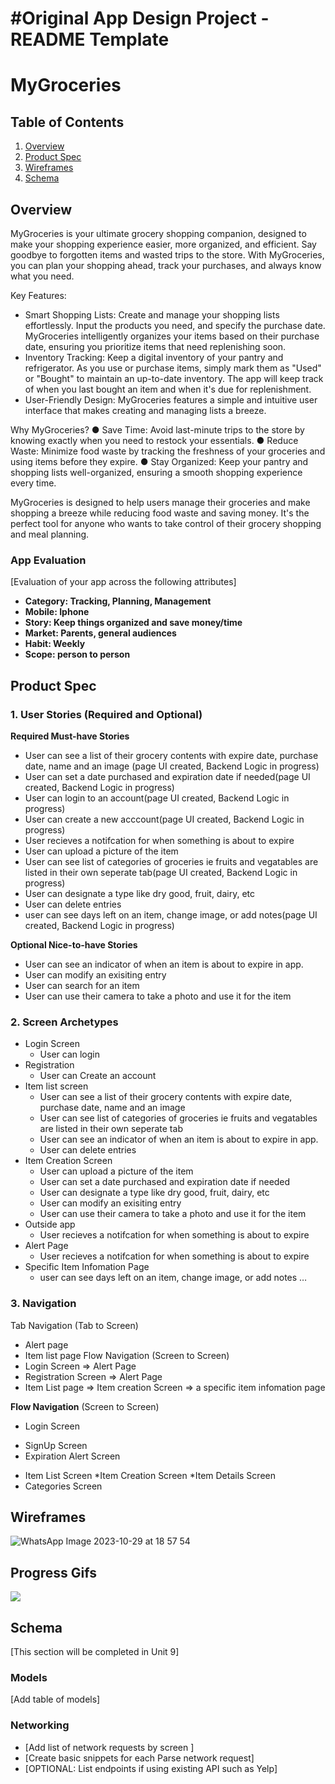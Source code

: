 #Original App Design Project - README Template
===

# MyGroceries

## Table of Contents

1. [Overview](#Overview)
2. [Product Spec](#Product-Spec)
3. [Wireframes](#Wireframes)
4. [Schema](#Schema)

## Overview
MyGroceries is your ultimate grocery shopping companion, designed to make your shopping experience easier, more organized, and efficient. Say goodbye to forgotten items and wasted trips to the store. With MyGroceries, you can plan your shopping ahead, track your purchases, and always know what you need.

Key Features:
-	Smart Shopping Lists: Create and manage your shopping lists effortlessly. Input the products you need, and specify the purchase date. MyGroceries intelligently organizes your items based on their purchase date, ensuring you prioritize items that need replenishing soon.
-	Inventory Tracking: Keep a digital inventory of your pantry and refrigerator. As you use or purchase items, simply mark them as "Used" or "Bought" to maintain an up-to-date inventory. The app will keep track of when you last bought an item and when it's due for replenishment.
-	User-Friendly Design: MyGroceries features a simple and intuitive user interface that makes creating and managing lists a breeze.

Why MyGroceries?
●	Save Time: Avoid last-minute trips to the store by knowing exactly when you need to restock your essentials.
●	Reduce Waste: Minimize food waste by tracking the freshness of your groceries and using items before they expire.
●	Stay Organized: Keep your pantry and shopping lists well-organized, ensuring a smooth shopping experience every time.

MyGroceries is designed to help users manage their groceries and make shopping a breeze while reducing food waste and saving money. It's the perfect tool for anyone who wants to take control of their grocery shopping and meal planning.

### App Evaluation

[Evaluation of your app across the following attributes]
- **Category: Tracking, Planning, Management**
- **Mobile: Iphone**
- **Story: Keep things organized and save money/time**
- **Market: Parents, general audiences**
- **Habit: Weekly**
- **Scope: person to person**

## Product Spec
### 1. User Stories (Required and Optional)
**Required Must-have Stories**
* User can see a list of their grocery contents with expire date, purchase date, name and an image (page UI created, Backend Logic in progress)
* User can set a date purchased and expiration date if needed(page UI created, Backend Logic in progress)
* User can login to an account(page UI created, Backend Logic in progress)
* User can create a new acccount(page UI created, Backend Logic in progress)
* User recieves a notifcation for when something is about to expire
* User can upload a picture of the item
* User can see list of categories of groceries ie fruits and vegatables are listed in their own seperate tab(page UI created, Backend Logic in progress)
* User can designate a type like dry good, fruit, dairy, etc
* User can delete entries
* user can see days left on an item, change image, or add notes(page UI created, Backend Logic in progress)

**Optional Nice-to-have Stories**
* User can see an indicator of when an item is about to expire in app.
* User can modify an exisiting entry
* User can search for an item
* User can use their camera to take a photo and use it for the item
  
### 2. Screen Archetypes
* Login Screen
    * User can login 
* Registration
    * User can Create an account
* Item list screen
    *  User can see a list of their grocery contents with expire date, purchase date, name and an image
    *  User can see list of categories of groceries ie fruits and vegatables are listed in their own seperate tab
    *  User can see an indicator of when an item is about to expire in app.
    *  User can delete entries
* Item Creation Screen 
    *   User can upload a picture of the item
    *   User can set a date purchased and expiration date if needed
    *   User can designate a type like dry good, fruit, dairy, etc
    *   User can modify an exisiting entry
    *   User can use their camera to take a photo and use it for the item
* Outside app
    * User recieves a notifcation for when something is about to expire
* Alert Page
    *  User recieves a notifcation for when something is about to expire   
* Specific Item Infomation Page
    * user can see days left on an item, change image, or add notes
…
### 3. Navigation
Tab Navigation (Tab to Screen)
* Alert page
* Item list page 
Flow Navigation (Screen to Screen)
* Login Screen
    => Alert Page
* Registration Screen
    => Alert Page
* Item List page
    => Item creation Screen
    => a specific item infomation page
  

**Flow Navigation** (Screen to Screen)
- Login Screen
* SignUp Screen
* Expiration Alert Screen
- Item List Screen
  *Item Creation Screen
  *Item Details Screen
- Categories Screen

## Wireframes
![WhatsApp Image 2023-10-29 at 18 57 54](https://github.com/MyGroceriesTeam/Project/assets/124225302/c97fc885-df86-4d4f-aa7e-6e1a8a605ce3)

## Progress Gifs

<div>
    <a href="https://www.loom.com/share/f21befd7ec604463bf2f90beb2b7cf9a">
    </a>
    <a href="https://www.loom.com/share/f21befd7ec604463bf2f90beb2b7cf9a">
      <img style="max-width:300px;" src="https://cdn.loom.com/sessions/thumbnails/f21befd7ec604463bf2f90beb2b7cf9a-with-play.gif">
    </a>
  </div>

## Schema 

[This section will be completed in Unit 9]

### Models

[Add table of models]

### Networking

- [Add list of network requests by screen ]
- [Create basic snippets for each Parse network request]
- [OPTIONAL: List endpoints if using existing API such as Yelp]
